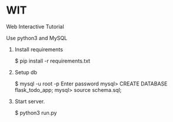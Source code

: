 # WIT
Web Interactive Tutorial

Use  python3 and MySQL


1. Install requirements

	$ pip install -r requirements.txt

2. Setup db

	$ mysql -u root -p
	Enter password
	mysql> CREATE DATABASE flask_todo_app;
	mysql> source schema.sql;

3. Start server.

	$ python3 run.py